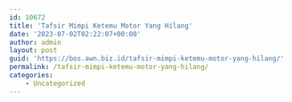 ```yaml
---
id: 10672
title: 'Tafsir Mimpi Ketemu Motor Yang Hilang'
date: '2023-07-02T02:22:07+00:00'
author: admin
layout: post
guid: 'https://bos.awn.biz.id/tafsir-mimpi-ketemu-motor-yang-hilang/'
permalink: /tafsir-mimpi-ketemu-motor-yang-hilang/
categories:
    - Uncategorized
---
```


